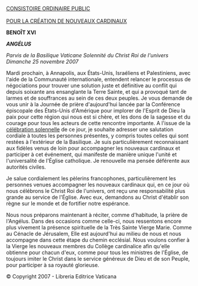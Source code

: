 [CONSISTOIRE ORDINAIRE PUBLIC \
\
POUR LA CRÉATION DE NOUVEAUX CARDINAUX](http://www.vatican.va/news_services/liturgy/2007/documents/ns_lit_doc_20071124_index-concistoro_fr.html)

**BENOÎT XVI**

***ANGÉLUS***

*Parvis de la Basilique Vaticane* *Solennité* *du Christ Roi de l'univers* *Dimanche 25 novembre 2007*

Mardi prochain, à Annapolis, aux États-Unis, Israéliens et Palestiniens, avec l'aide de la Communauté internationale, entendent relancer le processus de négociations pour trouver une solution juste et définitive au conflit qui depuis soixante ans ensanglante la Terre Sainte, et qui a provoqué tant de larmes et de souffrances au sein de ces deux peuples. Je vous demande de vous unir à la Journée de prière d'aujourd'hui lancée par la Conférence épiscopale des États-Unis d'Amérique pour implorer de l'Esprit de Dieu la paix pour cette région qui nous est si chère, et les dons de la sagesse et du courage pour tous les acteurs de cette rencontre importante.
A l'issue de la [célébration solennelle](http://w2.vatican.va/content/benedict-xvi/fr/homilies/2007/documents/hf_ben-xvi_hom_20071125_anello-cardinalizio.html) de ce jour, je souhaite adresser une salutation cordiale à toutes les personnes présentes, y compris toutes celles qui sont restées à l'extérieur de la Basilique. Je suis particulièrement reconnaissant aux fidèles venus de loin pour accompagner les nouveaux cardinaux et participer à cet événement, qui manifeste de manière unique l'unité et l'universalité de l'Église catholique. Je renouvelle ma pensée déférente aux autorités civiles.

Je salue cordialement les pèlerins francophones, particulièrement les personnes venues accompagner les nouveaux cardinaux qui, en ce jour où nous célébrons le Christ Roi de l'univers, ont reçu une responsabilité plus grande au service de l'Église. Avec eux, demandons au Christ d'établir son règne sur le monde et de fortifier notre espérance.

Nous nous préparons maintenant à réciter, comme d'habitude, la prière de l'Angélus. Dans des occasions comme celle-ci, nous ressentons encore plus vivement la présence spirituelle de la Très Sainte Vierge Marie. Comme au Cénacle de Jérusalem, Elle est aujourd'hui au milieu de nous et nous accompagne dans cette étape du chemin ecclésial. Nous voulons confier à la Vierge les nouveaux membres du Collège cardinalice afin qu'elle obtienne pour chacun d'eux, comme pour tous les ministres de l'Église, de toujours imiter le Christ dans le service généreux de Dieu et de son Peuple, pour participer à sa royauté glorieuse.

© Copyright 2007 - Libreria Editrice Vaticana